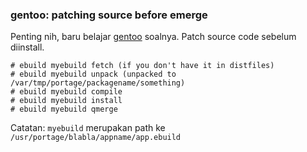 ### gentoo: patching source before emerge

Penting nih, baru belajar [gentoo](http://gentoo.org) soalnya. Patch source code sebelum diinstall.

	# ebuild myebuild fetch (if you don't have it in distfiles)
	# ebuild myebuild unpack (unpacked to /var/tmp/portage/packagename/something)
	# ebuild myebuild compile
	# ebuild myebuild install
	# ebuild myebuild qmerge

Catatan:
`myebuild` merupakan path ke `/usr/portage/blabla/appname/app.ebuild`

<!-- {"time": "2008-07-11 02:36:48", "title": "gentoo: patching source before emerge"} -->
